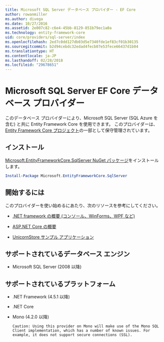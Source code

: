 ```yaml
---
title: Microsoft SQL Server データベース プロバイダー - EF Core
author: rowanmiller
ms.author: divega
ms.date: 10/27/2016
ms.assetid: 2e007c82-c6e4-45bb-8129-851b79ec1a0a
ms.technology: entity-framework-core
uid: core/providers/sql-server/index
ms.openlocfilehash: 2ed7c0dd127db03d5e7340fde1ef83cf01b30135
ms.sourcegitcommit: b2d94cebdc32edad4fecb07e53fece66437d1b04
ms.translationtype: HT
ms.contentlocale: ja-JP
ms.lasthandoff: 02/28/2018
ms.locfileid: "29678651"
---
```

# <a name="microsoft-sql-server-ef-core-database-provider"></a>Microsoft SQL Server EF Core データベース プロバイダー

このデータベース プロバイダーにより、Microsoft SQL Server (SQL Azure を含む) と共に Entity Framework Core を使用できます。 このプロバイダーは、[Entity Framework Core プロジェクト](https://github.com/aspnet/EntityFrameworkCore)の一部として保守管理されています。

## <a name="install"></a>インストール

[Microsoft.EntityFrameworkCore.SqlServer NuGet パッケージ](https://www.nuget.org/packages/Microsoft.EntityFrameworkCore.SqlServer/)をインストールします。

``` powershell
Install-Package Microsoft.EntityFrameworkCore.SqlServer
```

## <a name="get-started"></a>開始するには

このプロバイダーを使い始めるにあたり、次のリソースを参考にしてください。
* [.NET framework の概要 (コンソール、WinForms、WPF など)](../../get-started/full-dotnet/index.md)

* [ASP.NET Core の概要](../../get-started/aspnetcore/index.md)

* [UnicornStore サンプル アプリケーション](https://github.com/rowanmiller/UnicornStore/tree/master/UnicornStore)

## <a name="supported-database-engines"></a>サポートされているデータベース エンジン

* Microsoft SQL Server (2008 以降)

## <a name="supported-platforms"></a>サポートされているプラットフォーム

* .NET Framework (4.5.1 以降)

* .NET Core

* Mono (4.2.0 以降)

      Caution: Using this provider on Mono will make use of the Mono SQL Client implementation, which has a number of known issues. For example, it does not support secure connections (SSL).
